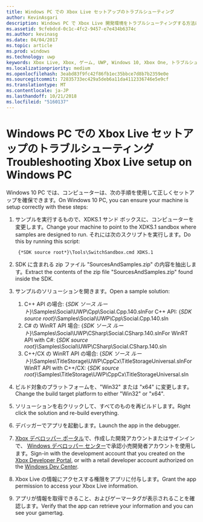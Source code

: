 ```yaml
---
title: Windows PC での Xbox Live セットアップのトラブルシューティング
author: KevinAsgari
description: Windows PC で Xbox Live 開発環境をトラブルシューティングする方法について説明します。
ms.assetid: 9cfebdcd-0c1c-4fc2-9457-e7e434b6374c
ms.author: kevinasg
ms.date: 04/04/2017
ms.topic: article
ms.prod: windows
ms.technology: uwp
keywords: Xbox Live, Xbox, ゲーム, UWP, Windows 10, Xbox One, トラブルシューティング
ms.localizationpriority: medium
ms.openlocfilehash: 3eabd83f9fc42f86fb1ec35bbce7d8b7b2359e0e
ms.sourcegitcommit: 72835733ec429a5deb6a11da4112336746e5e9cf
ms.translationtype: MT
ms.contentlocale: ja-JP
ms.lasthandoff: 10/21/2018
ms.locfileid: "5160137"
---
```

# <a name="troubleshooting-xbox-live-setup-on-windows-pc"></a><span data-ttu-id="26fef-104">Windows PC での Xbox Live セットアップのトラブルシューティング</span><span class="sxs-lookup"><span data-stu-id="26fef-104">Troubleshooting Xbox Live setup on Windows PC</span></span>

<span data-ttu-id="26fef-105">Windows 10 PC では、コンピューターは、次の手順を使用して正しくセットアップを確保できます。</span><span class="sxs-lookup"><span data-stu-id="26fef-105">On Windows 10 PC, you can ensure your machine is setup correctly with these steps:</span></span>

1. <span data-ttu-id="26fef-106">サンプルを実行するもので、XDKS.1 サンド ボックスに、コンピューターを変更します。</span><span class="sxs-lookup"><span data-stu-id="26fef-106">Change your machine to point to the XDKS.1 sandbox where samples are designed to run.</span></span>  <span data-ttu-id="26fef-107">それには次のスクリプトを実行します。</span><span class="sxs-lookup"><span data-stu-id="26fef-107">Do this by running this script:</span></span>

        {*SDK source root*}\Tools\SwitchSandbox.cmd XDKS.1

1. <span data-ttu-id="26fef-108">SDK に含まれる zip ファイル "SourcesAndSamples.zip" の内容を抽出します。</span><span class="sxs-lookup"><span data-stu-id="26fef-108">Extract the contents of the zip file "SourcesAndSamples.zip" found inside the SDK.</span></span>
1. <span data-ttu-id="26fef-109">サンプルのソリューションを開きます。</span><span class="sxs-lookup"><span data-stu-id="26fef-109">Open a sample solution:</span></span>
    1. <span data-ttu-id="26fef-110">C++ API の場合: {*SDK ソース ルート*}\Samples\Social\UWP\Cpp\Social.Cpp.140.sln</span><span class="sxs-lookup"><span data-stu-id="26fef-110">For C++ API: {*SDK source root*}\Samples\Social\UWP\Cpp\Social.Cpp.140.sln</span></span>
    1. <span data-ttu-id="26fef-111">C# の WinRT API 場合: {*SDK ソース ルート*}\Samples\Social\UWP\CSharp\Social.CSharp.140.sln</span><span class="sxs-lookup"><span data-stu-id="26fef-111">For WinRT API with C#: {*SDK source root*}\Samples\Social\UWP\CSharp\Social.CSharp.140.sln</span></span>
    1. <span data-ttu-id="26fef-112">C++/CX の WinRT API の場合: {*SDK ソース ルート*}\Samples\TitleStorage\UWP\CppCx\TitleStorageUniversal.sln</span><span class="sxs-lookup"><span data-stu-id="26fef-112">For WinRT API with C++/CX:  {*SDK source root*}\Samples\TitleStorage\UWP\CppCx\TitleStorageUniversal.sln</span></span>
1. <span data-ttu-id="26fef-113">ビルド対象のプラットフォームを、"Win32" または "x64" に変更します。</span><span class="sxs-lookup"><span data-stu-id="26fef-113">Change the build target platform to either "Win32" or "x64".</span></span>
1. <span data-ttu-id="26fef-114">ソリューションを右クリックして、すべてのものを再ビルドします。</span><span class="sxs-lookup"><span data-stu-id="26fef-114">Right click the solution and re-build everything.</span></span>
1. <span data-ttu-id="26fef-115">デバッガーでアプリを起動します。</span><span class="sxs-lookup"><span data-stu-id="26fef-115">Launch the app in the debugger.</span></span>
1. <span data-ttu-id="26fef-116">[Xbox デベロッパー ポータル](https://xdp.xboxlive.com)で、作成した開発アカウントまたはサインインで、 [Windows デベロッパー センター](https://developer.microsoft.com/dashboard/windows/overview)で承認小売開発者アカウントを使用します。</span><span class="sxs-lookup"><span data-stu-id="26fef-116">Sign-in with the development account that you created on the [Xbox Developer Portal](https://xdp.xboxlive.com), or with a retail developer account authorized on the [Windows Dev Center](https://developer.microsoft.com/dashboard/windows/overview).</span></span>
1. <span data-ttu-id="26fef-117">Xbox Live の情報にアクセスする権限をアプリに付与します。</span><span class="sxs-lookup"><span data-stu-id="26fef-117">Grant the app permission to access your Xbox Live information.</span></span>
1. <span data-ttu-id="26fef-118">アプリが情報を取得できること、およびゲーマータグが表示されることを確認します。</span><span class="sxs-lookup"><span data-stu-id="26fef-118">Verify that the app can retrieve your information and you can see your gamertag.</span></span>